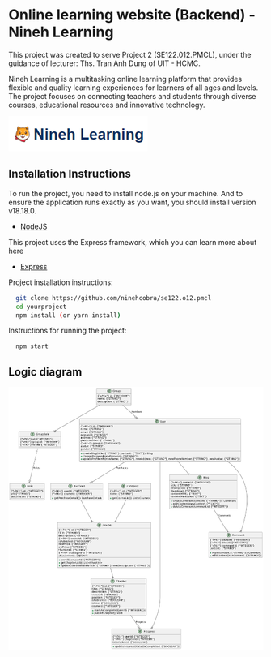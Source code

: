 
# Online learning website (Backend) - Nineh Learning

This project was created to serve Project 2 (SE122.012.PMCL), under the guidance of lecturer: Ths. Tran Anh Dung of UIT - HCMC. 

Nineh Learning is a multitasking online learning platform that provides flexible and quality learning experiences for learners of all ages and levels. The project focuses on connecting teachers and students through diverse courses, educational resources and innovative technology.


![Logo](https://raw.githubusercontent.com/ninehcobra/free-host-image/main/learning%20nineh%20logo.png)


## Installation Instructions

To run the project, you need to install node.js on your machine. And to ensure the application runs exactly as you want, you should install version v18.18.0.

 - [NodeJS](https://nodejs.org/en/download)

This project uses the Express framework, which you can learn more about here

 - [Express](https://expressjs.com/)



Project installation instructions:
```bash
  git clone https://github.com/ninehcobra/se122.o12.pmcl
  cd yourproject
  npm install (or yarn install)
```

Instructions for running the project:

```bash
  npm start
```



## Logic diagram 

![ClassDiagram](https://raw.githubusercontent.com/ninehcobra/free-host-image/main/classdiagram.png)

